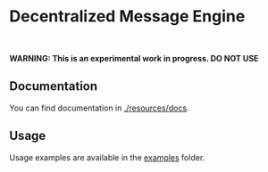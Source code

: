# Decentralized Message Engine

<br />

**WARNING: This is an experimental work in progress. DO NOT USE**

## Documentation

You can find documentation in [./resources/docs](./resources/docs).

## Usage

Usage examples are available in the [examples](./examples) folder.